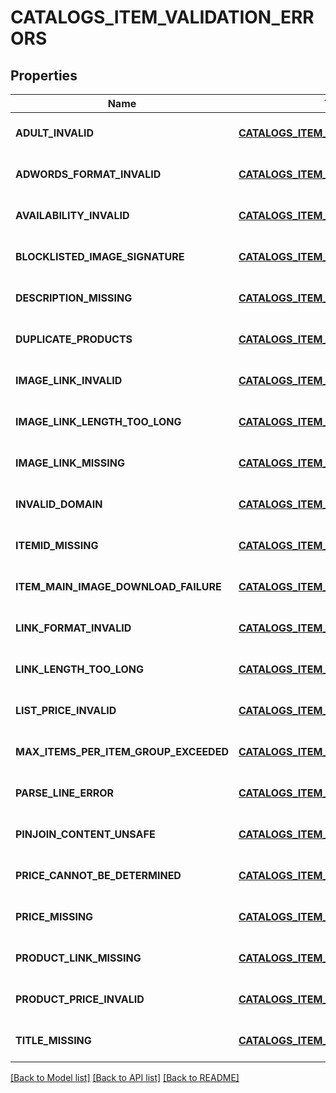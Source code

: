 # CATALOGS_ITEM_VALIDATION_ERRORS

## Properties
Name | Type | Description | Notes
------------ | ------------- | ------------- | -------------
**ADULT_INVALID** | [**CATALOGS_ITEM_VALIDATION_DETAILS**](CatalogsItemValidationDetails.md) |  | [optional] [default to null]
**ADWORDS_FORMAT_INVALID** | [**CATALOGS_ITEM_VALIDATION_DETAILS**](CatalogsItemValidationDetails.md) |  | [optional] [default to null]
**AVAILABILITY_INVALID** | [**CATALOGS_ITEM_VALIDATION_DETAILS**](CatalogsItemValidationDetails.md) |  | [optional] [default to null]
**BLOCKLISTED_IMAGE_SIGNATURE** | [**CATALOGS_ITEM_VALIDATION_DETAILS**](CatalogsItemValidationDetails.md) |  | [optional] [default to null]
**DESCRIPTION_MISSING** | [**CATALOGS_ITEM_VALIDATION_DETAILS**](CatalogsItemValidationDetails.md) |  | [optional] [default to null]
**DUPLICATE_PRODUCTS** | [**CATALOGS_ITEM_VALIDATION_DETAILS**](CatalogsItemValidationDetails.md) |  | [optional] [default to null]
**IMAGE_LINK_INVALID** | [**CATALOGS_ITEM_VALIDATION_DETAILS**](CatalogsItemValidationDetails.md) |  | [optional] [default to null]
**IMAGE_LINK_LENGTH_TOO_LONG** | [**CATALOGS_ITEM_VALIDATION_DETAILS**](CatalogsItemValidationDetails.md) |  | [optional] [default to null]
**IMAGE_LINK_MISSING** | [**CATALOGS_ITEM_VALIDATION_DETAILS**](CatalogsItemValidationDetails.md) |  | [optional] [default to null]
**INVALID_DOMAIN** | [**CATALOGS_ITEM_VALIDATION_DETAILS**](CatalogsItemValidationDetails.md) |  | [optional] [default to null]
**ITEMID_MISSING** | [**CATALOGS_ITEM_VALIDATION_DETAILS**](CatalogsItemValidationDetails.md) |  | [optional] [default to null]
**ITEM_MAIN_IMAGE_DOWNLOAD_FAILURE** | [**CATALOGS_ITEM_VALIDATION_DETAILS**](CatalogsItemValidationDetails.md) |  | [optional] [default to null]
**LINK_FORMAT_INVALID** | [**CATALOGS_ITEM_VALIDATION_DETAILS**](CatalogsItemValidationDetails.md) |  | [optional] [default to null]
**LINK_LENGTH_TOO_LONG** | [**CATALOGS_ITEM_VALIDATION_DETAILS**](CatalogsItemValidationDetails.md) |  | [optional] [default to null]
**LIST_PRICE_INVALID** | [**CATALOGS_ITEM_VALIDATION_DETAILS**](CatalogsItemValidationDetails.md) |  | [optional] [default to null]
**MAX_ITEMS_PER_ITEM_GROUP_EXCEEDED** | [**CATALOGS_ITEM_VALIDATION_DETAILS**](CatalogsItemValidationDetails.md) |  | [optional] [default to null]
**PARSE_LINE_ERROR** | [**CATALOGS_ITEM_VALIDATION_DETAILS**](CatalogsItemValidationDetails.md) |  | [optional] [default to null]
**PINJOIN_CONTENT_UNSAFE** | [**CATALOGS_ITEM_VALIDATION_DETAILS**](CatalogsItemValidationDetails.md) |  | [optional] [default to null]
**PRICE_CANNOT_BE_DETERMINED** | [**CATALOGS_ITEM_VALIDATION_DETAILS**](CatalogsItemValidationDetails.md) |  | [optional] [default to null]
**PRICE_MISSING** | [**CATALOGS_ITEM_VALIDATION_DETAILS**](CatalogsItemValidationDetails.md) |  | [optional] [default to null]
**PRODUCT_LINK_MISSING** | [**CATALOGS_ITEM_VALIDATION_DETAILS**](CatalogsItemValidationDetails.md) |  | [optional] [default to null]
**PRODUCT_PRICE_INVALID** | [**CATALOGS_ITEM_VALIDATION_DETAILS**](CatalogsItemValidationDetails.md) |  | [optional] [default to null]
**TITLE_MISSING** | [**CATALOGS_ITEM_VALIDATION_DETAILS**](CatalogsItemValidationDetails.md) |  | [optional] [default to null]

[[Back to Model list]](../README.md#documentation-for-models) [[Back to API list]](../README.md#documentation-for-api-endpoints) [[Back to README]](../README.md)


